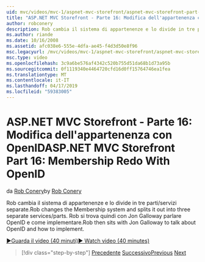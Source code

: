 ```yaml
---
uid: mvc/videos/mvc-1/aspnet-mvc-storefront/aspnet-mvc-storefront-part-16-membership-redo-with-openid
title: "ASP.NET MVC Storefront - Parte 16: Modifica dell'appartenenza con OpenID | Microsoft Docs"
author: robconery
description: Rob cambia il sistema di appartenenze e lo divide in tre parti/servizi separate. Rob si trova quindi con Jon Galloway parleremo OpenID e come Consent...
ms.author: riande
ms.date: 10/16/2008
ms.assetid: afc038e6-555e-4dfa-ae45-f4d3d50e8f96
msc.legacyurl: /mvc/videos/mvc-1/aspnet-mvc-storefront/aspnet-mvc-storefront-part-16-membership-redo-with-openid
msc.type: video
ms.openlocfilehash: 3c9a6be576af4342c520b755d51da68b1d73a95b
ms.sourcegitcommit: 0f1119340e4464720cfd16d0ff15764746ea1fea
ms.translationtype: MT
ms.contentlocale: it-IT
ms.lasthandoff: 04/17/2019
ms.locfileid: "59383005"
---
```

# <a name="aspnet-mvc-storefront-part-16-membership-redo-with-openid"></a><span data-ttu-id="d146c-104">ASP.NET MVC Storefront - Parte 16: Modifica dell'appartenenza con OpenID</span><span class="sxs-lookup"><span data-stu-id="d146c-104">ASP.NET MVC Storefront Part 16: Membership Redo With OpenID</span></span>

<span data-ttu-id="d146c-105">da [Rob Conery](https://github.com/robconery)</span><span class="sxs-lookup"><span data-stu-id="d146c-105">by [Rob Conery](https://github.com/robconery)</span></span>

<span data-ttu-id="d146c-106">Rob cambia il sistema di appartenenze e lo divide in tre parti/servizi separate.</span><span class="sxs-lookup"><span data-stu-id="d146c-106">Rob changes the Membership system and splits it out into three separate services/parts.</span></span> <span data-ttu-id="d146c-107">Rob si trova quindi con Jon Galloway parlare OpenID e come implementare.</span><span class="sxs-lookup"><span data-stu-id="d146c-107">Rob then sits with Jon Galloway to talk about OpenID and how to implement.</span></span>

[<span data-ttu-id="d146c-108">&#9654;Guarda il video (40 minuti)</span><span class="sxs-lookup"><span data-stu-id="d146c-108">&#9654; Watch video (40 minutes)</span></span>](https://channel9.msdn.com/Blogs/ASP-NET-Site-Videos/aspnet-mvc-storefront-part-16-membership-redo-with-openid)

> [!div class="step-by-step"]
> <span data-ttu-id="d146c-109">[Precedente](aspnet-mvc-storefront-part-15-public-code-review.md)
> [Successivo](aspnet-mvc-storefront-part-17-checkout-with-jeff-atwood.md)</span><span class="sxs-lookup"><span data-stu-id="d146c-109">[Previous](aspnet-mvc-storefront-part-15-public-code-review.md)
[Next](aspnet-mvc-storefront-part-17-checkout-with-jeff-atwood.md)</span></span>
